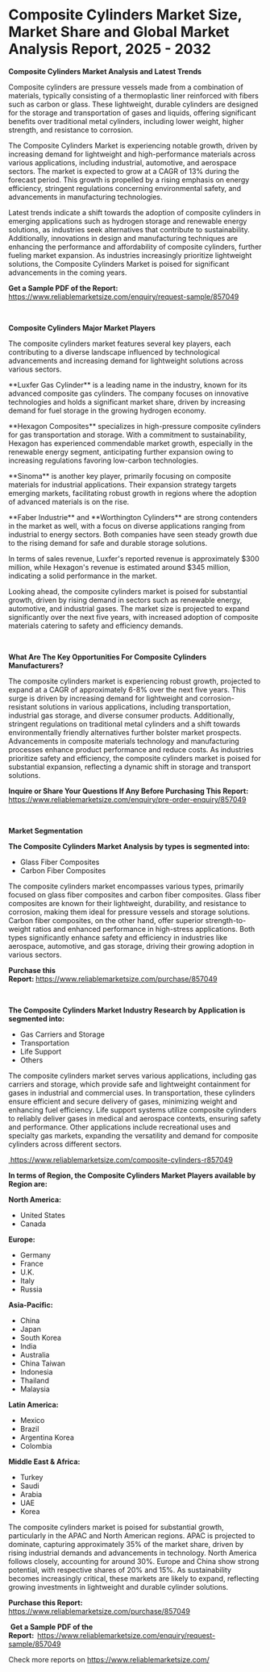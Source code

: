 <p><h1>Composite Cylinders Market Size, Market Share and Global Market Analysis Report, 2025 - 2032</h1></p><p><strong>Composite Cylinders Market Analysis and Latest Trends</strong></p>
<p><p>Composite cylinders are pressure vessels made from a combination of materials, typically consisting of a thermoplastic liner reinforced with fibers such as carbon or glass. These lightweight, durable cylinders are designed for the storage and transportation of gases and liquids, offering significant benefits over traditional metal cylinders, including lower weight, higher strength, and resistance to corrosion.</p><p>The Composite Cylinders Market is experiencing notable growth, driven by increasing demand for lightweight and high-performance materials across various applications, including industrial, automotive, and aerospace sectors. The market is expected to grow at a CAGR of 13% during the forecast period. This growth is propelled by a rising emphasis on energy efficiency, stringent regulations concerning environmental safety, and advancements in manufacturing technologies.</p><p>Latest trends indicate a shift towards the adoption of composite cylinders in emerging applications such as hydrogen storage and renewable energy solutions, as industries seek alternatives that contribute to sustainability. Additionally, innovations in design and manufacturing techniques are enhancing the performance and affordability of composite cylinders, further fueling market expansion. As industries increasingly prioritize lightweight solutions, the Composite Cylinders Market is poised for significant advancements in the coming years.</p></p>
<p><strong>Get a Sample PDF of the Report:&nbsp;</strong> <a href="https://www.reliablemarketsize.com/enquiry/request-sample/857049?utm_campaign=2314&utm_medium=2&utm_source=Github&utm_content=ia&utm_term=17022025&utm_id=composite-cylinders">https://www.reliablemarketsize.com/enquiry/request-sample/857049</a></p>
<p>&nbsp;</p>
<p><strong>Composite Cylinders Major Market Players</strong></p>
<p><p>The composite cylinders market features several key players, each contributing to a diverse landscape influenced by technological advancements and increasing demand for lightweight solutions across various sectors. </p><p>**Luxfer Gas Cylinder** is a leading name in the industry, known for its advanced composite gas cylinders. The company focuses on innovative technologies and holds a significant market share, driven by increasing demand for fuel storage in the growing hydrogen economy. </p><p>**Hexagon Composites** specializes in high-pressure composite cylinders for gas transportation and storage. With a commitment to sustainability, Hexagon has experienced commendable market growth, especially in the renewable energy segment, anticipating further expansion owing to increasing regulations favoring low-carbon technologies.</p><p>**Sinoma** is another key player, primarily focusing on composite materials for industrial applications. Their expansion strategy targets emerging markets, facilitating robust growth in regions where the adoption of advanced materials is on the rise.</p><p>**Faber Industrie** and **Worthington Cylinders** are strong contenders in the market as well, with a focus on diverse applications ranging from industrial to energy sectors. Both companies have seen steady growth due to the rising demand for safe and durable storage solutions.</p><p>In terms of sales revenue, Luxfer's reported revenue is approximately $300 million, while Hexagon's revenue is estimated around $345 million, indicating a solid performance in the market. </p><p>Looking ahead, the composite cylinders market is poised for substantial growth, driven by rising demand in sectors such as renewable energy, automotive, and industrial gases. The market size is projected to expand significantly over the next five years, with increased adoption of composite materials catering to safety and efficiency demands.</p></p>
<p>&nbsp;</p>
<p><strong>What Are The Key Opportunities For Composite Cylinders Manufacturers?</strong></p>
<p><p>The composite cylinders market is experiencing robust growth, projected to expand at a CAGR of approximately 6-8% over the next five years. This surge is driven by increasing demand for lightweight and corrosion-resistant solutions in various applications, including transportation, industrial gas storage, and diverse consumer products. Additionally, stringent regulations on traditional metal cylinders and a shift towards environmentally friendly alternatives further bolster market prospects. Advancements in composite materials technology and manufacturing processes enhance product performance and reduce costs. As industries prioritize safety and efficiency, the composite cylinders market is poised for substantial expansion, reflecting a dynamic shift in storage and transport solutions.</p></p>
<p><strong>Inquire or Share Your Questions If Any Before Purchasing This Report:</strong> <a href="https://www.reliablemarketsize.com/enquiry/pre-order-enquiry/857049?utm_campaign=2314&utm_medium=2&utm_source=Github&utm_content=ia&utm_term=17022025&utm_id=composite-cylinders">https://www.reliablemarketsize.com/enquiry/pre-order-enquiry/857049</a></p>
<p>&nbsp;</p>
<p><strong>Market Segmentation</strong></p>
<p><strong>The Composite Cylinders Market Analysis by types is segmented into:</strong></p>
<p><ul><li>Glass Fiber Composites</li><li>Carbon Fiber Composites</li></ul></p>
<p><p>The composite cylinders market encompasses various types, primarily focused on glass fiber composites and carbon fiber composites. Glass fiber composites are known for their lightweight, durability, and resistance to corrosion, making them ideal for pressure vessels and storage solutions. Carbon fiber composites, on the other hand, offer superior strength-to-weight ratios and enhanced performance in high-stress applications. Both types significantly enhance safety and efficiency in industries like aerospace, automotive, and gas storage, driving their growing adoption in various sectors.</p></p>
<p><strong>Purchase this Report:&nbsp;</strong><a href="https://www.reliablemarketsize.com/purchase/857049?utm_campaign=2314&utm_medium=2&utm_source=Github&utm_content=ia&utm_term=17022025&utm_id=composite-cylinders">https://www.reliablemarketsize.com/purchase/857049</a></p>
<p>&nbsp;</p>
<p><strong>The Composite Cylinders Market Industry Research by Application is segmented into:</strong></p>
<p><ul><li>Gas Carriers and Storage</li><li>Transportation</li><li>Life Support</li><li>Others</li></ul></p>
<p><p>The composite cylinders market serves various applications, including gas carriers and storage, which provide safe and lightweight containment for gases in industrial and commercial uses. In transportation, these cylinders ensure efficient and secure delivery of gases, minimizing weight and enhancing fuel efficiency. Life support systems utilize composite cylinders to reliably deliver gases in medical and aerospace contexts, ensuring safety and performance. Other applications include recreational uses and specialty gas markets, expanding the versatility and demand for composite cylinders across different sectors.</p></p>
<p><a href="https://www.reliablemarketsize.com/composite-cylinders-r857049?utm_campaign=2314&utm_medium=2&utm_source=Github&utm_content=ia&utm_term=17022025&utm_id=composite-cylinders">&nbsp;https://www.reliablemarketsize.com/composite-cylinders-r857049</a></p>
<p><strong>In terms of Region, the Composite Cylinders Market Players available by Region are:</strong></p>
<p>
    <p> <strong> North America: </strong>
        <ul>
            <li>United States</li>
            <li>Canada</li>
        </ul>
        </p> 
    <p> <strong> Europe: </strong>
        <ul>
            <li>Germany</li>
            <li>France</li>
            <li>U.K.</li>
            <li>Italy</li>
            <li>Russia</li>
        </ul>
        </p> 
    <p> <strong> Asia-Pacific: </strong>
        <ul>
            <li>China</li>
            <li>Japan</li>
            <li>South Korea</li>
            <li>India</li>
            <li>Australia</li>
            <li>China Taiwan</li>
            <li>Indonesia</li>
            <li>Thailand</li>
            <li>Malaysia</li>
        </ul>
        </p> 
    <p> <strong> Latin America: </strong>
        <ul>
            <li>Mexico</li>
            <li>Brazil</li>
            <li>Argentina Korea</li>
            <li>Colombia</li>
        </ul>
        </p> 
    <p> <strong> Middle East & Africa: </strong>
        <ul>
            <li>Turkey</li>
            <li>Saudi</li>
            <li>Arabia</li>
            <li>UAE</li>
            <li>Korea</li>
        </ul>
    </p>
    </p>
<p><p>The composite cylinders market is poised for substantial growth, particularly in the APAC and North American regions. APAC is projected to dominate, capturing approximately 35% of the market share, driven by rising industrial demands and advancements in technology. North America follows closely, accounting for around 30%. Europe and China show strong potential, with respective shares of 20% and 15%. As sustainability becomes increasingly critical, these markets are likely to expand, reflecting growing investments in lightweight and durable cylinder solutions.</p></p>
<p><strong>Purchase this Report: </strong><a href="https://www.reliablemarketsize.com/purchase/857049?utm_campaign=2314&utm_medium=2&utm_source=Github&utm_content=ia&utm_term=17022025&utm_id=composite-cylinders">https://www.reliablemarketsize.com/purchase/857049</a></p>
<p>&nbsp;<strong>Get a Sample PDF of the Report:&nbsp;&nbsp;</strong><a href="https://www.reliablemarketsize.com/enquiry/request-sample/857049?utm_campaign=2314&utm_medium=2&utm_source=Github&utm_content=ia&utm_term=17022025&utm_id=composite-cylinders">https://www.reliablemarketsize.com/enquiry/request-sample/857049</a></p>
<p><strong></strong></p>
<p>Check more reports on <a href="https://www.reliablemarketsize.com/?utm_campaign=2314&utm_medium=2&utm_source=Github&utm_content=ia&utm_term=17022025&utm_id=composite-cylinders">https://www.reliablemarketsize.com/</a></p>
